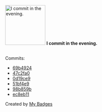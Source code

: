 <img src="https://github.com/my-badges/my-badges/blob/master/src/all-badges/time-of-commit/evening-commits.png?raw=true" alt="I commit in the evening." title="I commit in the evening." width="128">
<strong>I commit in the evening.</strong>
<br><br>

Commits:

- <a href="https://github.com/andrewjswan/esphome-config/commit/69b492444f47910301da84bdeb64f8e020f8ed4f">69b4924</a>
- <a href="https://github.com/andrewjswan/esphome-config/commit/47c2fa04c97724c97035486c14749355ce708139">47c2fa0</a>
- <a href="https://github.com/andrewjswan/esphome-config/commit/0d19ce97243912296d086752912610585d34d64d">0d19ce9</a>
- <a href="https://github.com/andrewjswan/EspHoMaTriXv2/commit/51bf4e9af02bc9fbd1f0c84058312039c17484d4">51bf4e9</a>
- <a href="https://github.com/andrewjswan/esphome-config/commit/98b859b0448e8564d4f76bb81668efb259447ac0">98b859b</a>
- <a href="https://github.com/andrewjswan/GyverLamp-Firmware/commit/ec8eb112092014071cd371407e92588184ca0740">ec8eb11</a>


Created by <a href="https://github.com/my-badges/my-badges">My Badges</a>